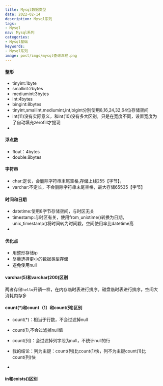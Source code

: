 ```yaml
---
title: Mysql数据类型
date: 2022-02-14
description: Mysql系列
tags:
- Mysql
nav: Mysql系列
categories:
- Mysql基础
keywords:
- Mysql系列
image: post/imgs/mysql查询流程.png
---
```


#### 整形
- tinyint:1byte
- smallint:2bytes
- mediumint:3bytes
- int:4bytes
- bingint:8bytes
- tinyint,smallint,mediumint,int,bigint分别使用8,16,24,32,64位存储空间
- int(11)没有实际意义，和int(10)没有多大区别，只是在宽度不同，设置宽度为了自动填充zerofill才提现
- 
#### 浮点数
- float：4bytes
- double:8bytes

#### 字符串
- char:定长，会删除字符串末尾空格,存储上线255【字节】，
- varchar:不定长，不会删除字符串末尾空格，最大存储65535【字节】

#### 时间和日期
- datetime:使用8字节存储空间，与时区无关
- timestamp:与时区有关，使用from_unixtime()转换为日期，unix_timestamp()将时间转为时间戳，空间使用率比datetime高
- 
#### 优化点
- 用整形存储ip
- 尽量选择更小的数据类型存储
- 避免使用null

#### varchar(5)和varchar(200)区别
两者存储`hello`开销一样，在内存临时表进行排序，磁盘临时表进行排序，空间大消耗内存多

#### count(*)和count（1）和count(列)区别
- count(*)：相当于行数，不会过滤掉null
- count(1),不会过滤掉null值
- count(列)：会过滤掉列字段为null，不统计null的行

- 我的结论：列为主键：count(列)比count(1)快，列不为主键count(1)比count(列)快
- 

#### in和exists()区别